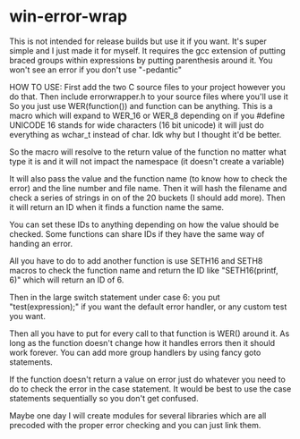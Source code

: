 # win-error-wrap
This is not intended for release builds but use it if you want. It's super simple and I just made it for myself.
It requires the gcc extension of putting braced groups within expressions by putting parenthesis around it.
You won't see an error if you don't use "-pedantic"

HOW TO USE:
First add the two C source files to your project however you do that.
Then include errorwrapper.h to your source files where you'll use it
So you just use WER(function()) and function can be anything.
This is a macro which will expand to WER_16 or WER_8 depending on
if you #define UNICODE 16 stands for wide characters (16 bit unicode)
it will just do everything as wchar_t instead of char. Idk why but I 
thought it'd be better.

So the macro will resolve to the return value of the function no matter
what type it is and it will not impact the namespace (it doesn't create
a variable)

It will also pass the value and the function name (to know how to check 
the error) and the line number and file name. Then it will hash the filename
and check a series of strings in on of the 20 buckets (I should add more).
Then it will return an ID when it finds a function name the same.

You can set these IDs to anything depending on how the value should be
checked. Some functions can share IDs if they have the same way of
handing an error. 

All you have to do to add another function is use SETH16 and SETH8 macros
to check the function name and return the ID like "SETH16(printf, 6)"
which will return an ID of 6.

Then in the large switch statement under case 6: you put "test(expression);"
if you want the default error handler, or any custom test you want.

Then all you have to put for every call to that function is WER() around it.
As long as the function doesn't change how it handles errors then it should 
work forever. You can add more group handlers by using fancy goto statements.

If the function doesn't return a value on error just do whatever you need 
to do to check the error in the case statement. It would be best to use the 
case statements sequentially so you don't get confused.

Maybe one day I will create modules for several libraries which are all 
precoded with the proper error checking and you can just link them.